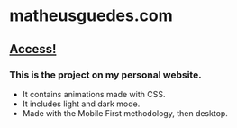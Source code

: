# matheusguedes.com
## [Access!](https://matheusguedes.com)
### This is the project on my personal website.

- It contains animations made with CSS.
- It includes light and dark mode.
- Made with the Mobile First methodology, then desktop.